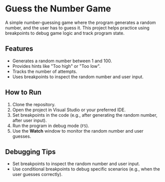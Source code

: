 # Guess the Number Game

A simple number-guessing game where the program generates a random number, and the user has to guess it. This project helps practice using breakpoints to debug game logic and track program state.

## Features
- Generates a random number between 1 and 100.
- Provides hints like "Too high" or "Too low".
- Tracks the number of attempts.
- Uses breakpoints to inspect the random number and user input.

## How to Run
1. Clone the repository.
2. Open the project in Visual Studio or your preferred IDE.
3. Set breakpoints in the code (e.g., after generating the random number, after user input).
4. Run the program in debug mode (`F5`).
5. Use the **Watch** window to monitor the random number and user guesses.

## Debugging Tips
- Set breakpoints to inspect the random number and user input.
- Use conditional breakpoints to debug specific scenarios (e.g., when the user guesses correctly).
